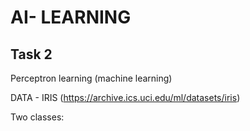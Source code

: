 # AI- LEARNING
## Task 2

Perceptron learning (machine learning)

DATA - IRIS (https://archive.ics.uci.edu/ml/datasets/iris)

Two classes:


